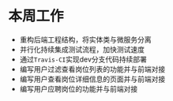 # 本周工作

* 重构后端工程结构，将实体类与微服务分离
* 并行化持续集成测试流程，加快测试速度
* 通过`Travis-CI`实现dev分支代码持续部署
* 编写用户过滤查看岗位列表的功能并与前端对接
* 编写用户查看岗位详细信息的页面并与前端对接
* 编写用户应聘岗位的功能并与前端对接